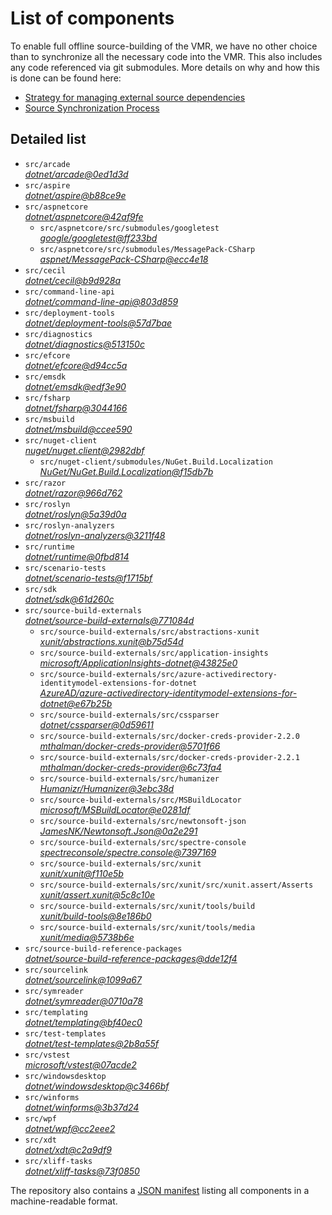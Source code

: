 ﻿# List of components

To enable full offline source-building of the VMR, we have no other choice than to synchronize all the necessary code into the VMR. This also includes any code referenced via git submodules. More details on why and how this is done can be found here:
- [Strategy for managing external source dependencies](src/arcade/Documentation/UnifiedBuild/VMR-Strategy-For-External-Source.md)
- [Source Synchronization Process](src/arcade/Documentation/UnifiedBuild/VMR-Design-And-Operation.md#source-synchronization-process)

## Detailed list

<!-- component list beginning -->
- `src/arcade`  
*[dotnet/arcade@0ed1d3d](https://github.com/dotnet/arcade/tree/0ed1d3dc15420cd41c252b0c5d9474f197a29e06)*
- `src/aspire`  
*[dotnet/aspire@b88ce9e](https://github.com/dotnet/aspire/tree/b88ce9e7cb0430fb0b4e2d018f13694a4c733289)*
- `src/aspnetcore`  
*[dotnet/aspnetcore@42af9fe](https://github.com/dotnet/aspnetcore/tree/42af9fe6ddd7c3f9cde04ac003bf97509881873b)*
    - `src/aspnetcore/src/submodules/googletest`  
    *[google/googletest@ff233bd](https://github.com/google/googletest/tree/ff233bdd4cac0a0bf6e5cd45bda3406814cb2796)*
    - `src/aspnetcore/src/submodules/MessagePack-CSharp`  
    *[aspnet/MessagePack-CSharp@ecc4e18](https://github.com/aspnet/MessagePack-CSharp/tree/ecc4e18ad7a0c7db51cd7e3d2997a291ed01444d)*
- `src/cecil`  
*[dotnet/cecil@b9d928a](https://github.com/dotnet/cecil/tree/b9d928a9d65ed39b9257846e1b8e853cea609c00)*
- `src/command-line-api`  
*[dotnet/command-line-api@803d859](https://github.com/dotnet/command-line-api/tree/803d8598f98fb4efd94604b32627ee9407f246db)*
- `src/deployment-tools`  
*[dotnet/deployment-tools@57d7bae](https://github.com/dotnet/deployment-tools/tree/57d7baec5f331a145174d0e8f00d7bbfdf2b77d4)*
- `src/diagnostics`  
*[dotnet/diagnostics@513150c](https://github.com/dotnet/diagnostics/tree/513150c2f25077b1fcb194407e53c433c975f39b)*
- `src/efcore`  
*[dotnet/efcore@d94cc5a](https://github.com/dotnet/efcore/tree/d94cc5a79cb9d557485a95fba59ee3738c46aa81)*
- `src/emsdk`  
*[dotnet/emsdk@edf3e90](https://github.com/dotnet/emsdk/tree/edf3e90fa25b1fc4f7f63ceb45ef70f49c6b121a)*
- `src/fsharp`  
*[dotnet/fsharp@3044166](https://github.com/dotnet/fsharp/tree/3044166cd923167204853d1d9f975bc26864f86f)*
- `src/msbuild`  
*[dotnet/msbuild@ccee590](https://github.com/dotnet/msbuild/tree/ccee590f48b56d8e984dc41d53ae80fd955a1d97)*
- `src/nuget-client`  
*[nuget/nuget.client@2982dbf](https://github.com/nuget/nuget.client/tree/2982dbfc1bac22d71234d8498af6ad43e129a49c)*
    - `src/nuget-client/submodules/NuGet.Build.Localization`  
    *[NuGet/NuGet.Build.Localization@f15db7b](https://github.com/NuGet/NuGet.Build.Localization/tree/f15db7b7c6f5affbea268632ef8333d2687c8031)*
- `src/razor`  
*[dotnet/razor@966d762](https://github.com/dotnet/razor/tree/966d7628b98b89f8cdaa1fdf50003284866c8680)*
- `src/roslyn`  
*[dotnet/roslyn@5a39d0a](https://github.com/dotnet/roslyn/tree/5a39d0ad691ee88dcf163808d9ed7a46b168a1c9)*
- `src/roslyn-analyzers`  
*[dotnet/roslyn-analyzers@3211f48](https://github.com/dotnet/roslyn-analyzers/tree/3211f48253bc18560156d90dc5e710d35f7d03fa)*
- `src/runtime`  
*[dotnet/runtime@0fbd814](https://github.com/dotnet/runtime/tree/0fbd81404d1f211572387498474063bc6f407f0f)*
- `src/scenario-tests`  
*[dotnet/scenario-tests@f1715bf](https://github.com/dotnet/scenario-tests/tree/f1715bf842371d15ecb5fc52d7dc87ab2e47df30)*
- `src/sdk`  
*[dotnet/sdk@61d260c](https://github.com/dotnet/sdk/tree/61d260c71969cc0c874c1167652f3253780b7deb)*
- `src/source-build-externals`  
*[dotnet/source-build-externals@771084d](https://github.com/dotnet/source-build-externals/tree/771084d1612ff35d0b9943a5a0e639e8166b5ab6)*
    - `src/source-build-externals/src/abstractions-xunit`  
    *[xunit/abstractions.xunit@b75d54d](https://github.com/xunit/abstractions.xunit/tree/b75d54d73b141709f805c2001b16f3dd4d71539d)*
    - `src/source-build-externals/src/application-insights`  
    *[microsoft/ApplicationInsights-dotnet@43825e0](https://github.com/microsoft/ApplicationInsights-dotnet/tree/43825e06a22cdfb702fc199a7ba99a7d541d48c6)*
    - `src/source-build-externals/src/azure-activedirectory-identitymodel-extensions-for-dotnet`  
    *[AzureAD/azure-activedirectory-identitymodel-extensions-for-dotnet@e67b25b](https://github.com/AzureAD/azure-activedirectory-identitymodel-extensions-for-dotnet/tree/e67b25be77532af9ba405670b34b4d263d505fde)*
    - `src/source-build-externals/src/cssparser`  
    *[dotnet/cssparser@0d59611](https://github.com/dotnet/cssparser/tree/0d59611784841735a7778a67aa6e9d8d000c861f)*
    - `src/source-build-externals/src/docker-creds-provider-2.2.0`  
    *[mthalman/docker-creds-provider@5701f66](https://github.com/mthalman/docker-creds-provider/tree/5701f6667c1fbd805684857baaa860383bbdfed7)*
    - `src/source-build-externals/src/docker-creds-provider-2.2.1`  
    *[mthalman/docker-creds-provider@6c73fa4](https://github.com/mthalman/docker-creds-provider/tree/6c73fa4784795ae07f49305a057abf5c473d2adb)*
    - `src/source-build-externals/src/humanizer`  
    *[Humanizr/Humanizer@3ebc38d](https://github.com/Humanizr/Humanizer/tree/3ebc38de585fc641a04b0e78ed69468453b0f8a1)*
    - `src/source-build-externals/src/MSBuildLocator`  
    *[microsoft/MSBuildLocator@e0281df](https://github.com/microsoft/MSBuildLocator/tree/e0281df33274ac3c3e22acc9b07dcb4b31d57dc0)*
    - `src/source-build-externals/src/newtonsoft-json`  
    *[JamesNK/Newtonsoft.Json@0a2e291](https://github.com/JamesNK/Newtonsoft.Json/tree/0a2e291c0d9c0c7675d445703e51750363a549ef)*
    - `src/source-build-externals/src/spectre-console`  
    *[spectreconsole/spectre.console@7397169](https://github.com/spectreconsole/spectre.console/tree/7397169a2757dc3657598bdea4ac222c0f283425)*
    - `src/source-build-externals/src/xunit`  
    *[xunit/xunit@f110e5b](https://github.com/xunit/xunit/tree/f110e5bee5dfd4c08339587c9c3df9292fcb597c)*
    - `src/source-build-externals/src/xunit/src/xunit.assert/Asserts`  
    *[xunit/assert.xunit@5c8c10e](https://github.com/xunit/assert.xunit/tree/5c8c10e085eb42f39f2fe0b40c94bf56649eb0a4)*
    - `src/source-build-externals/src/xunit/tools/build`  
    *[xunit/build-tools@8e186b0](https://github.com/xunit/build-tools/tree/8e186b0f8e398796e75453f3f18952b06d29fdfd)*
    - `src/source-build-externals/src/xunit/tools/media`  
    *[xunit/media@5738b6e](https://github.com/xunit/media/tree/5738b6e86f08e0389c4392b939c20e3eca2d9822)*
- `src/source-build-reference-packages`  
*[dotnet/source-build-reference-packages@dde12f4](https://github.com/dotnet/source-build-reference-packages/tree/dde12f4d0a8f1662209e3f8dfd00719f4c61af09)*
- `src/sourcelink`  
*[dotnet/sourcelink@1099a67](https://github.com/dotnet/sourcelink/tree/1099a677155d9d4c1a81a612dffccbcf0d94f8e9)*
- `src/symreader`  
*[dotnet/symreader@0710a78](https://github.com/dotnet/symreader/tree/0710a7892d89999956e8808c28e9dd0512bd53f3)*
- `src/templating`  
*[dotnet/templating@bf40ec0](https://github.com/dotnet/templating/tree/bf40ec00f3761436f9e503691191ed722575f1bb)*
- `src/test-templates`  
*[dotnet/test-templates@2b8a55f](https://github.com/dotnet/test-templates/tree/2b8a55f3d3f380ae10d2c2f4d0974c92727ccc22)*
- `src/vstest`  
*[microsoft/vstest@07acde2](https://github.com/microsoft/vstest/tree/07acde22b65497e72de145d57167b83609a7f7fb)*
- `src/windowsdesktop`  
*[dotnet/windowsdesktop@c3466bf](https://github.com/dotnet/windowsdesktop/tree/c3466bfa163ab8f93e92a364dbc2b10890e5611b)*
- `src/winforms`  
*[dotnet/winforms@3b37d24](https://github.com/dotnet/winforms/tree/3b37d24254fe96bc6ad3fd63c6adea21c04f7024)*
- `src/wpf`  
*[dotnet/wpf@cc2eee2](https://github.com/dotnet/wpf/tree/cc2eee2a404793ac377fb3f42d94c8efdf16ff3c)*
- `src/xdt`  
*[dotnet/xdt@c2a9df9](https://github.com/dotnet/xdt/tree/c2a9df9c1867454039a1223cef1c090359e33646)*
- `src/xliff-tasks`  
*[dotnet/xliff-tasks@73f0850](https://github.com/dotnet/xliff-tasks/tree/73f0850939d96131c28cf6ea6ee5aacb4da0083a)*
<!-- component list end -->

The repository also contains a [JSON manifest](https://github.com/dotnet/dotnet/blob/main/src/source-manifest.json) listing all components in a machine-readable format.
